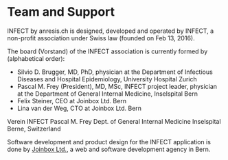 # Team and Support
INFECT by anresis.ch is designed, developed and operated by INFECT, a non-profit association under Swiss law (founded on Feb 13, 2016). 

The board (Vorstand) of the INFECT association is currently formed by (alphabetical order): 
- Silvio D. Brugger, MD, PhD, physician at the Department of Infectious Diseases and Hospital Epidemiology, University Hospital Zurich
- Pascal M. Frey (President), MD, MSc, INFECT project leader, physician at the Department of General Internal Medicine, Inselspital Bern
- Felix Steiner, CEO at Joinbox Ltd. Bern
- Lina van der Weg, CTO at Joinbox Ltd. Bern


Verein INFECT
Pascal M. Frey
Dept. of General Internal Medicine
Inselspital
Berne, Switzerland


Software development and product design for the INFECT application is done by [Joinbox Ltd.](http://joinbox.com), a web and software development agency in Bern. 


